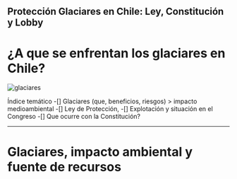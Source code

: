## Protección Glaciares en Chile: Ley, Constitución y Lobby
# ¿A que se enfrentan los glaciares en Chile? 

![glaciares](img/glaciars.jpg)

Índice temático
-[] Glaciares (que, beneficios, riesgos) > impacto medioambiental
-[] Ley de Protección, 
-[] Explotación y situación en el Congreso
-[] Que ocurre con la Constitución?

---

# Glaciares, impacto ambiental y fuente de recursos


